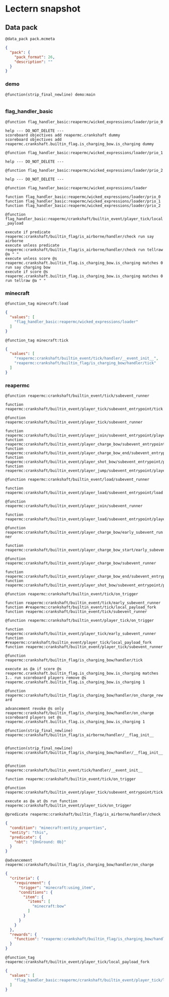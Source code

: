 # Lectern snapshot

## Data pack

`@data_pack pack.mcmeta`

```json
{
  "pack": {
    "pack_format": 26,
    "description": ""
  }
}
```

### demo

`@function(strip_final_newline) demo:main`

```mcfunction

```

### flag_handler_basic

`@function flag_handler_basic:reapermc/wicked_expressions/loader/prio_0`

```mcfunction
help --- DO_NOT_DELETE ---
scoreboard objectives add reapermc.crankshaft dummy
scoreboard objectives add reapermc.crankshaft.builtin_flag.is_charging_bow.is_charging dummy
```

`@function flag_handler_basic:reapermc/wicked_expressions/loader/prio_1`

```mcfunction
help --- DO_NOT_DELETE ---
```

`@function flag_handler_basic:reapermc/wicked_expressions/loader/prio_2`

```mcfunction
help --- DO_NOT_DELETE ---
```

`@function flag_handler_basic:reapermc/wicked_expressions/loader`

```mcfunction
function flag_handler_basic:reapermc/wicked_expressions/loader/prio_0
function flag_handler_basic:reapermc/wicked_expressions/loader/prio_1
function flag_handler_basic:reapermc/wicked_expressions/loader/prio_2
```

`@function flag_handler_basic:reapermc/crankshaft/builtin_event/player_tick/local_payload`

```mcfunction
execute if predicate reapermc:crankshaft/builtin_flag/is_airborne/handler/check run say airborne
execute unless predicate reapermc:crankshaft/builtin_flag/is_airborne/handler/check run tellraw @a " "
execute unless score @s reapermc.crankshaft.builtin_flag.is_charging_bow.is_charging matches 0 run say charging bow
execute if score @s reapermc.crankshaft.builtin_flag.is_charging_bow.is_charging matches 0 run tellraw @a " "
```

### minecraft

`@function_tag minecraft:load`

```json
{
  "values": [
    "flag_handler_basic:reapermc/wicked_expressions/loader"
  ]
}
```

`@function_tag minecraft:tick`

```json
{
  "values": [
    "reapermc:crankshaft/builtin_event/tick/handler/__event_init__",
    "reapermc:crankshaft/builtin_flag/is_charging_bow/handler/tick"
  ]
}
```

### reapermc

`@function reapermc:crankshaft/builtin_event/tick/subevent_runner`

```mcfunction
function reapermc:crankshaft/builtin_event/player_tick/subevent_entrypoint/tick
```

`@function reapermc:crankshaft/builtin_event/player_tick/subevent_runner`

```mcfunction
function reapermc:crankshaft/builtin_event/player_join/subevent_entrypoint/player_tick
function reapermc:crankshaft/builtin_event/player_charge_bow/subevent_entrypoint/player_tick
function reapermc:crankshaft/builtin_event/player_charge_bow_end/subevent_entrypoint/player_tick
function reapermc:crankshaft/builtin_event/player_shot_bow/subevent_entrypoint/player_tick
function reapermc:crankshaft/builtin_event/player_jump/subevent_entrypoint/player_tick
```

`@function reapermc:crankshaft/builtin_event/load/subevent_runner`

```mcfunction
function reapermc:crankshaft/builtin_event/player_load/subevent_entrypoint/load
```

`@function reapermc:crankshaft/builtin_event/player_join/subevent_runner`

```mcfunction
function reapermc:crankshaft/builtin_event/player_load/subevent_entrypoint/player_join
```

`@function reapermc:crankshaft/builtin_event/player_charge_bow/early_subevent_runner`

```mcfunction
function reapermc:crankshaft/builtin_event/player_charge_bow_start/early_subevent_entrypoint/player_charge_bow
```

`@function reapermc:crankshaft/builtin_event/player_charge_bow/subevent_runner`

```mcfunction
function reapermc:crankshaft/builtin_event/player_charge_bow_end/subevent_entrypoint/player_charge_bow
function reapermc:crankshaft/builtin_event/player_shot_bow/subevent_entrypoint/player_charge_bow
```

`@function reapermc:crankshaft/builtin_event/tick/on_trigger`

```mcfunction
function reapermc:crankshaft/builtin_event/tick/early_subevent_runner
function #reapermc:crankshaft/builtin_event/tick/local_payload_fork
function reapermc:crankshaft/builtin_event/tick/subevent_runner
```

`@function reapermc:crankshaft/builtin_event/player_tick/on_trigger`

```mcfunction
function reapermc:crankshaft/builtin_event/player_tick/early_subevent_runner
function #reapermc:crankshaft/builtin_event/player_tick/local_payload_fork
function reapermc:crankshaft/builtin_event/player_tick/subevent_runner
```

`@function reapermc:crankshaft/builtin_flag/is_charging_bow/handler/tick`

```mcfunction
execute as @a if score @s reapermc.crankshaft.builtin_flag.is_charging_bow.is_charging matches 1.. run scoreboard players remove @s reapermc.crankshaft.builtin_flag.is_charging_bow.is_charging 1
```

`@function reapermc:crankshaft/builtin_flag/is_charging_bow/handler/on_charge_reward`

```mcfunction
advancement revoke @s only reapermc:crankshaft/builtin_flag/is_charging_bow/handler/on_charge
scoreboard players set @s reapermc.crankshaft.builtin_flag.is_charging_bow.is_charging 1
```

`@function(strip_final_newline) reapermc:crankshaft/builtin_flag/is_airborne/handler/__flag_init__`

```mcfunction

```

`@function(strip_final_newline) reapermc:crankshaft/builtin_flag/is_charging_bow/handler/__flag_init__`

```mcfunction

```

`@function reapermc:crankshaft/builtin_event/tick/handler/__event_init__`

```mcfunction
function reapermc:crankshaft/builtin_event/tick/on_trigger
```

`@function reapermc:crankshaft/builtin_event/player_tick/subevent_entrypoint/tick`

```mcfunction
execute as @a at @s run function reapermc:crankshaft/builtin_event/player_tick/on_trigger
```

`@predicate reapermc:crankshaft/builtin_flag/is_airborne/handler/check`

```json
{
  "condition": "minecraft:entity_properties",
  "entity": "this",
  "predicate": {
    "nbt": "{OnGround: 0b}"
  }
}
```

`@advancement reapermc:crankshaft/builtin_flag/is_charging_bow/handler/on_charge`

```json
{
  "criteria": {
    "requirement": {
      "trigger": "minecraft:using_item",
      "conditions": {
        "item": {
          "items": [
            "minecraft:bow"
          ]
        }
      }
    }
  },
  "rewards": {
    "function": "reapermc:crankshaft/builtin_flag/is_charging_bow/handler/on_charge_reward"
  }
}
```

`@function_tag reapermc:crankshaft/builtin_event/player_tick/local_payload_fork`

```json
{
  "values": [
    "flag_handler_basic:reapermc/crankshaft/builtin_event/player_tick/local_payload"
  ]
}
```
